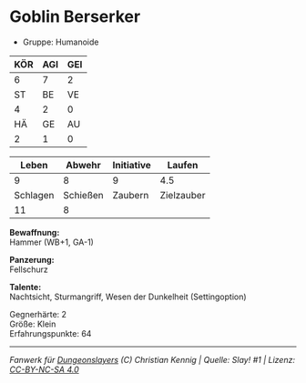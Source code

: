 # Goblin Berserker  
- Gruppe: Humanoide  

| KÖR | AGI | GEI |  
| --- | --- | --- |  
| 6   | 7   | 2   |
| ST  | BE  | VE  |  
| 4   | 2   | 0   |
| HÄ  | GE  | AU  |  
| 2   | 1   | 0   |


| Leben    | Abwehr   | Initiative | Laufen     |
| -------- | -------- | ---------- | ---------- |
| 9        | 8        | 9          | 4.5        |
| Schlagen | Schießen | Zaubern    | Zielzauber |
| 11       | 8        |            |            |

**Bewaffnung:**  
Hammer (WB+1, GA-1)

**Panzerung:**  
Fellschurz

**Talente:**  
Nachtsicht, Sturmangriff, Wesen der Dunkelheit (Settingoption)

Gegnerhärte: 2  
Größe: Klein  
Erfahrungspunkte: 64  



___
*Fanwerk für [Dungeonslayers](https://www.dungeonslayers.net/) (C) Christian Kennig | Quelle: Slay! #1 | Lizenz: [CC-BY-NC-SA 4.0](https://creativecommons.org/licenses/by-nc-sa/4.0/deed.de)*